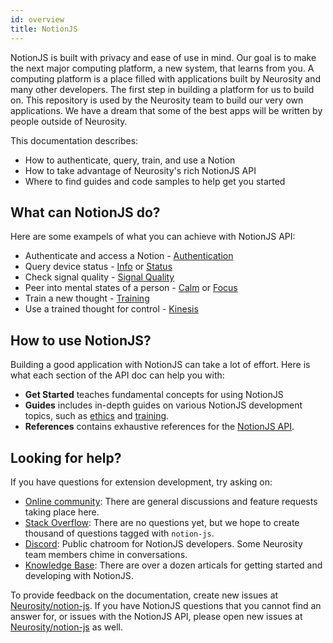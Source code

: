 ```yaml
---
id: overview
title: NotionJS
---
```

NotionJS is built with privacy and ease of use  in mind. Our goal is to make the next major computing platform, a new system, that learns from you. A computing platform is a place filled with applications built by Neurosity and many other developers. The first step in building a platform for us to build on. This repository is used by the Neurosity team to build our very own applications. We have a dream that some of the best apps will be written by people outside of Neurosity.

This documentation describes:

* How to authenticate, query, train, and use a Notion
* How to take advantage of Neurosity's rich NotionJS API
* Where to find guides and code samples to help get you started

## What can NotionJS do?

Here are some exampels of what you can achieve with NotionJS API:

* Authenticate and access a Notion - [Authentication](docs/api/authenticate)
* Query device status - [Info](docs/api/info) or [Status](docs/api/status)
* Check signal quality - [Signal Quality](docs/api/signal-quality)
* Peer into mental states of a person - [Calm](docs/api/calm) or [Focus](docs/api/focus)
* Train a new thought - [Training](guides/training)
* Use a trained thought for control - [Kinesis](docs/api/kinesis)

## How to use NotionJS?

Building a good application with NotionJS can take a lot of effort. Here is what each section of the API doc can help you with:

* **Get Started** teaches fundamental concepts for using NotionJS
* **Guides** includes in-depth guides on various NotionJS development topics, such as [ethics](guides/ethics) and [training](guides/training).
* **References** contains exhaustive references for the [NotionJS API](docs/api).

## Looking for help?

If you have questions for extension development, try asking on:

* [Online community](https://support.neurosity.co/hc/en-us/community/topics): There are general discussions and feature requests taking place here.
* [Stack Overflow](https://stackoverflow.com/questions/tagged/notion-js): There are no questions yet, but we hope to create thousand of questions tagged with `notion-js`.
* [Discord](https://discord.gg/E4dvX6g): Public chatroom for NotionJS developers. Some Neurosity team members chime in conversations.
* [Knowledge Base](support.neurosity.co): There are over a dozen articals for getting started and developing with NotionJS.

To provide feedback on the documentation, create new issues at [Neurosity/notion-js](https://github.com/neurosity/notion-js). If you have NotionJS questions that you cannot find an answer for, or issues with the NotionJS API, please open new issues at [Neurosity/notion-js](https://github.com/neurosity/notion-js) as well.